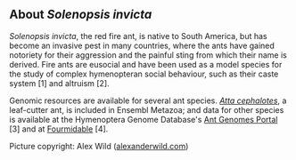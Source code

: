 About *Solenopsis invicta*
--------------------------

*Solenopsis invicta*, the red fire ant, is native to South America, but
has become an invasive pest in many countries, where the ants have
gained notoriety for their aggression and the painful sting from which
their name is derived. Fire ants are eusocial and have been used as a
model species for the study of complex hymenopteran social behaviour,
such as their caste system \[1\] and altruism \[2\].

Genomic resources are available for several ant species. *[Atta
cephalotes](/Atta_cephalotes)*, a leaf-cutter ant, is included in
Ensembl Metazoa; and data for other species is available at the
Hymenoptera Genome Database\'s [Ant Genomes
Portal](http://www.hymenopteragenome.org/ant_genomes) \[3\] and at
[Fourmidable](http://antgenomes.org) \[4\].

Picture copyright: Alex Wild
([alexanderwild.com](http://www.alexanderwild.com))
